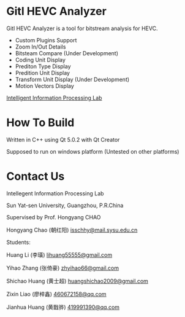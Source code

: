 Gitl HEVC Analyzer
==================

Gitl HEVC Analyzer is a tool for bitstream analysis for HEVC.

<ul>
	<li>Custom Plugins Support</li>
    <li>Zoom In/Out Details</li>
    <li>Bitsteam Compare (Under Development)</li> 
    <li>Coding Unit Display</li>
    <li>Prediton Type Display</li>
    <li>Predition Unit Display</li>
    <li>Transform Unit Display (Under Development)</li>
    <li>Motion Vectors Display</li>    
</ul>

<a href="http://gitl.sysu.edu.cn">Intelligent Information Processing Lab</a> 

How To Build
============

Written in C++ using Qt 5.0.2 with Qt Creator

Supposed to run on windows platform
(Untested on other platforms)


Contact Us
============
Intellegent Information Processing Lab

Sun Yat-sen University, Guangzhou, P.R.China


Supervised by Prof. Hongyang CHAO

Hongyang Chao (朝红阳)
isschhy@mail.sysu.edu.cn


Students:

Huang Li (李璜)
lihuang55555@gmail.com

Yihao Zhang (张倚豪)
zhyihao66@gmail.com

Shichao Huang (黄士超)
huangshichao2009@gmail.com

Zixin Liao (廖梓鑫)
460672158@qq.com

Jianhua Huang (黄戬骅)
419991390@qq.com
